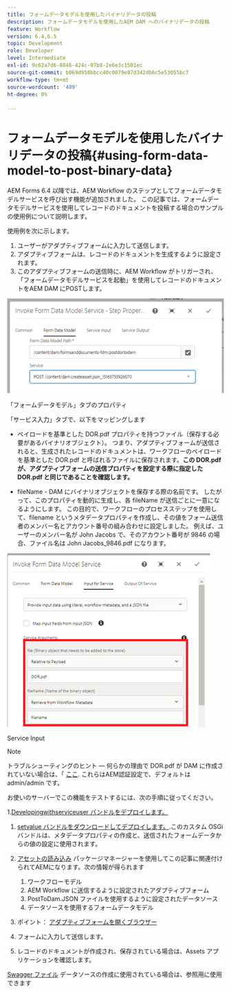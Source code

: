 ```yaml
---
title: フォームデータモデルを使用したバイナリデータの投稿
description: フォームデータモデルを使用したAEM DAM へのバイナリデータの投稿
feature: Workflow
version: 6.4,6.5
topic: Development
role: Developer
level: Intermediate
exl-id: 9c62a7d6-8846-424c-97b8-2e6e3c1501ec
source-git-commit: b069d958bbcc40c0079e87d342db6c5e53055bc7
workflow-type: tm+mt
source-wordcount: '489'
ht-degree: 0%

---
```


# フォームデータモデルを使用したバイナリデータの投稿{#using-form-data-model-to-post-binary-data}

AEM Forms 6.4 以降では、AEM Workflow のステップとしてフォームデータモデルサービスを呼び出す機能が追加されました。 この記事では、フォームデータモデルサービスを使用してレコードのドキュメントを投稿する場合のサンプルの使用例について説明します。

使用例を次に示します。

1. ユーザーがアダプティブフォームに入力して送信します。
1. アダプティブフォームは、レコードのドキュメントを生成するように設定されます。
1. このアダプティブフォームの送信時に、AEM Workflow がトリガーされ、「フォームデータモデルサービスを起動」を使用してレコードのドキュメントをAEM DAM にPOSTします。

![posttodam](assets/posttodamshot1.png)

「フォームデータモデル」タブのプロパティ

「サービス入力」タブで、以下をマッピングします

* ペイロードを基準とした DOR.pdf プロパティを持つファイル（保存する必要があるバイナリオブジェクト）。 つまり、アダプティブフォームが送信されると、生成されたレコードのドキュメントは、ワークフローのペイロードを基準とした DOR.pdf と呼ばれるファイルに保存されます。**この DOR.pdf が、アダプティブフォームの送信プロパティを設定する際に指定した DOR.pdf と同じであることを確認します。**

* fileName - DAM にバイナリオブジェクトを保存する際の名前です。 したがって、このプロパティを動的に生成し、各 fileName が送信ごとに一意になるようにします。 この目的で、ワークフローのプロセスステップを使用して、filename というメタデータプロパティを作成し、その値をフォーム送信者のメンバー名とアカウント番号の組み合わせに設定しました。 例えば、ユーザーのメンバー名が John Jacobs で、そのアカウント番号が 9846 の場合、ファイル名は John Jacobs_9846.pdf になります。

![fdmserviceinput](assets/fdminputservice.png)

Service Input

>[!NOTE]
>
>トラブルシューティングのヒント — 何らかの理由で DOR.pdf が DAM に作成されていない場合は、「 [ここ](http://localhost:4502/mnt/overlay/fd/fdm/gui/components/admin/fdmcloudservice/properties.html?item=%2Fconf%2Fglobal%2Fsettings%2Fcloudconfigs%2Ffdm%2Fpostdortodam). これらはAEM認証設定で、デフォルトは admin/admin です。

お使いのサーバーでこの機能をテストするには、次の手順に従ってください。

1.[Developingwithserviceuser バンドルをデプロイします。](/help/forms/assets/common-osgi-bundles/DevelopingWithServiceUser.jar)

1. [setvalue バンドルをダウンロードしてデプロイします。](/help/forms/assets/common-osgi-bundles/SetValueApp.core-1.0-SNAPSHOT.jar).このカスタム OSGi バンドルは、メタデータプロパティの作成と、送信されたフォームデータからの値の設定に使用されます。

1. [アセットの読み込み](assets/postdortodam.zip) パッケージマネージャーを使用してこの記事に関連付けられてAEMになります。次の情報が得られます

   1. ワークフローモデル
   1. AEM Workflow に送信するように設定されたアダプティブフォーム
   1. PostToDam.JSON ファイルを使用するように設定されたデータソース
   1. データソースを使用するフォームデータモデル

1. ポイント： [アダプティブフォームを開くブラウザー](http://localhost:4502/content/dam/formsanddocuments/helpx/timeoffrequestform/jcr:content?wcmmode=disabled)
1. フォームに入力して送信します。
1. レコードのドキュメントが作成され、保存されている場合は、Assets アプリケーションを確認します。


[Swagger ファイル](http://localhost:4502/conf/global/settings/cloudconfigs/fdm/postdortodam/jcr:content/swaggerFile) データソースの作成に使用されている場合は、参照用に使用できます
